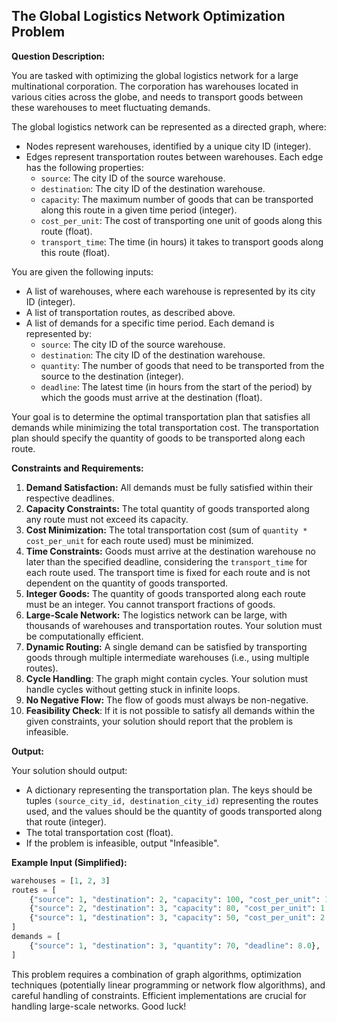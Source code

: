 ## The Global Logistics Network Optimization Problem

**Question Description:**

You are tasked with optimizing the global logistics network for a large multinational corporation. The corporation has warehouses located in various cities across the globe, and needs to transport goods between these warehouses to meet fluctuating demands.

The global logistics network can be represented as a directed graph, where:

*   Nodes represent warehouses, identified by a unique city ID (integer).
*   Edges represent transportation routes between warehouses. Each edge has the following properties:
    *   `source`: The city ID of the source warehouse.
    *   `destination`: The city ID of the destination warehouse.
    *   `capacity`: The maximum number of goods that can be transported along this route in a given time period (integer).
    *   `cost_per_unit`: The cost of transporting one unit of goods along this route (float).
    *   `transport_time`: The time (in hours) it takes to transport goods along this route (float).

You are given the following inputs:

*   A list of warehouses, where each warehouse is represented by its city ID (integer).
*   A list of transportation routes, as described above.
*   A list of demands for a specific time period. Each demand is represented by:
    *   `source`: The city ID of the source warehouse.
    *   `destination`: The city ID of the destination warehouse.
    *   `quantity`: The number of goods that need to be transported from the source to the destination (integer).
    *   `deadline`: The latest time (in hours from the start of the period) by which the goods must arrive at the destination (float).

Your goal is to determine the optimal transportation plan that satisfies all demands while minimizing the total transportation cost. The transportation plan should specify the quantity of goods to be transported along each route.

**Constraints and Requirements:**

1.  **Demand Satisfaction:** All demands must be fully satisfied within their respective deadlines.
2.  **Capacity Constraints:** The total quantity of goods transported along any route must not exceed its capacity.
3.  **Cost Minimization:** The total transportation cost (sum of `quantity * cost_per_unit` for each route used) must be minimized.
4.  **Time Constraints:** Goods must arrive at the destination warehouse no later than the specified deadline, considering the `transport_time` for each route used. The transport time is fixed for each route and is not dependent on the quantity of goods transported.
5.  **Integer Goods:** The quantity of goods transported along each route must be an integer. You cannot transport fractions of goods.
6.  **Large-Scale Network:** The logistics network can be large, with thousands of warehouses and transportation routes. Your solution must be computationally efficient.
7.  **Dynamic Routing:** A single demand can be satisfied by transporting goods through multiple intermediate warehouses (i.e., using multiple routes).
8.  **Cycle Handling**: The graph might contain cycles. Your solution must handle cycles without getting stuck in infinite loops.
9.  **No Negative Flow:** The flow of goods must always be non-negative.
10. **Feasibility Check**: If it is not possible to satisfy all demands within the given constraints, your solution should report that the problem is infeasible.

**Output:**

Your solution should output:

*   A dictionary representing the transportation plan. The keys should be tuples `(source_city_id, destination_city_id)` representing the routes used, and the values should be the quantity of goods transported along that route (integer).
*   The total transportation cost (float).
*   If the problem is infeasible, output "Infeasible".

**Example Input (Simplified):**

```python
warehouses = [1, 2, 3]
routes = [
    {"source": 1, "destination": 2, "capacity": 100, "cost_per_unit": 1.0, "transport_time": 2.0},
    {"source": 2, "destination": 3, "capacity": 80, "cost_per_unit": 1.5, "transport_time": 3.0},
    {"source": 1, "destination": 3, "capacity": 50, "cost_per_unit": 2.0, "transport_time": 5.0},
]
demands = [
    {"source": 1, "destination": 3, "quantity": 70, "deadline": 8.0},
]
```

This problem requires a combination of graph algorithms, optimization techniques (potentially linear programming or network flow algorithms), and careful handling of constraints. Efficient implementations are crucial for handling large-scale networks. Good luck!
